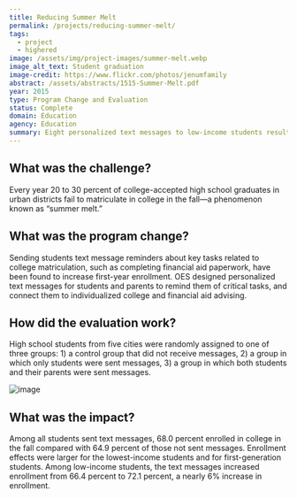 ```yaml
---
title: Reducing Summer Melt
permalink: /projects/reducing-summer-melt/
tags: 
  - project
  - highered
image: /assets/img/project-images/summer-melt.webp
image_alt_text: Student graduation
image-credit: https://www.flickr.com/photos/jenumfamily
abstract: /assets/abstracts/1515-Summer-Melt.pdf
year: 2015
type: Program Change and Evaluation
status: Complete
domain: Education
agency: Education
summary: Eight personalized text messages to low-income students resulted in a 6% increase in college enrollment.
---
```

## What was the challenge?

Every year 20 to 30 percent of college-accepted high school graduates in urban districts fail to matriculate in college in the fall—a phenomenon known as “summer melt.”

## What was the program change?

Sending students text message reminders about key tasks related to college matriculation, such as completing financial aid paperwork, have been found to increase first-year enrollment. OES designed personalized text messages for students and parents to remind them of critical tasks, and connect them to individualized college and financial aid advising.

## How did the evaluation work?

High school students from five cities were randomly assigned to one of three groups: 1) a control group that did not receive messages, 2) a group in which only students were sent messages, 3) a group in which both students and their parents were sent messages.

![image]({{site.baseurl}}/assets/img/project-images/1515-graph.webp)

## What was the impact?

Among all students sent text messages, 68.0 percent enrolled in college in the fall compared with 64.9 percent of those not sent messages. Enrollment effects were larger for the lowest-income students and for first-generation students. Among low-income students, the text messages increased enrollment from 66.4 percent to 72.1 percent, a nearly 6% increase in enrollment.
